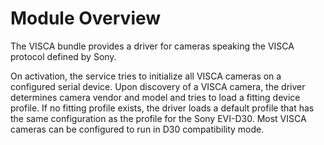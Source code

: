 # Module Overview

The VISCA bundle provides a driver for cameras speaking the VISCA protocol defined by Sony.

On activation, the service tries to initialize all VISCA cameras on a configured serial device.
Upon discovery of a VISCA camera, the driver determines camera vendor and model and tries to load a fitting device profile.
If no fitting profile exists, the driver loads a default profile that has the same configuration as the profile for the Sony EVI-D30.
Most VISCA cameras can be configured to run in D30 compatibility mode.


